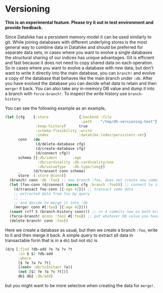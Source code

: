# Versioning

**This is an experimental feature. Please try it out in test environment and provide feedback.**

Since Datahike has a persistent memory model it can be used similarly to git.
While joining databases with different underlying stores is the most general way
to combine data in Datahike and should be preferred for separate data sets, in
cases where you want to evolve a single databases the structural sharing of our
indices has unique advantages. Git is efficient and fast because it does not
need to copy shared data on each operation. So in cases where you want to evolve
a database with new data, but don't want to write it directly into the main
database, you can `branch!` and evolve a copy of the database that behaves like
the main branch under `:db`. After you have evolved the database you can decide
what data to retain and then `merge!` it back. You can also take any in-memory
DB value and dump it into a branch with `force-branch!`. To inspect the write
history use `branch-history`.

You can see the following example as an example,

~~~clojure
(let [cfg    {:store              {:backend :file
                                   :path    "/tmp/dh-versioning-test"}
              :keep-history?      true
              :schema-flexibility :write
              :index              :datahike.index/persistent-set}
      conn   (do
              (d/delete-database cfg)
              (d/create-database cfg)
              (d/connect cfg))
      schema [{:db/ident       :age
               :db/cardinality :db.cardinality/one
               :db/valueType   :db.type/long}]
      _      (d/transact conn schema)
      store  (:store @conn)]
  (branch! conn :db :foo) ;; new branch :foo, does not create new commit, just copies
  (let [foo-conn (d/connect (assoc cfg :branch :foo))] ;; connect to it
    (d/transact foo-conn [{:age 42}]) ;; transact some data
    ;; extracted data from foo by query
    ;; ...
    ;; and decide to merge it into :db
    (merge! conn #{:foo} [{:age 42}]))
  (count (<?? S (branch-history conn))) ;; => 4 commits now on both branches
  (force-branch! @conn :foo2 #{:foo}) ;; put whatever DB value you have created in memory
  (delete-branch! conn :foo))
~~~

Here we create a database as usual, but then we create a branch `:foo`, write to
it and then merge it back. A simple query to extract all data in transactable
form that is in a `db1` but not `db2` is

~~~clojure
(d/q [:find ?db-add ?e ?a ?v ?t
      :in $ $2 ?db-add
      :where
      [$ ?e ?a ?v ?t]
      [(not= :db/txInstant ?a)]
      (not [$2 ?e ?a ?v ?t])]
      db1 db2 :db/add)
~~~

but you might want to be more selective when creating the data for `merge!`.
